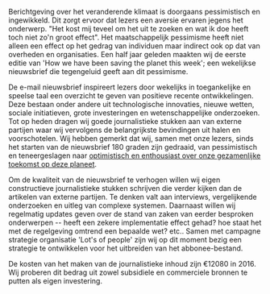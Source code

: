 Berichtgeving over het veranderende klimaat is doorgaans pessimistisch en ingewikkeld. Dit zorgt ervoor dat lezers een aversie ervaren jegens het onderwerp. "Het kost mij teveel om het uit te zoeken en wat ik doe heeft toch niet zo'n groot effect". Het maatschappelijk pessimisme heeft niet alleen een effect op het gedrag van individuen maar indirect ook op dat van overheden en organisaties. Een half jaar geleden maakten wij de eerste editie van 'How we have been saving the planet this week'; een wekelijkse nieuwsbrief die tegengeluid geeft aan dit pessimisme.

De e-mail nieuwsbrief inspireert lezers door wekelijks in toegankelijke en speelse taal een overzicht te geven van positieve recente ontwikkelingen. Deze bestaan onder andere uit technologische innovaties, nieuwe wetten, sociale initiatieven, grote investeringen en wetenschappelijke onderzoeken. Tot op heden dragen wij goede journalistieke stukken aan van externe partijen waar wij vervolgens de belangrijkste bevindingen uit halen en voorschotelen. Wij hebben gemerkt dat wij, samen met onze lezers, sinds het starten van de nieuwsbrief 180 graden zijn gedraaid, van pessimistisch en teneergeslagen naar [optimistisch en enthousiast over onze gezamenlijke toekomst op deze planeet](http://bit.ly/1OiWiqN).

Om de kwaliteit van de nieuwsbrief te verhogen willen wij eigen constructieve journalistieke stukken schrijven die verder kijken dan de artikelen van externe partijen. Te denken valt aan interviews, vergelijkende onderzoeken en uitleg van complexe systemen. Daarnaast willen wij regelmatig updates geven over de stand van zaken van eerder besproken onderwerpen -- heeft een zekere implementatie effect gehad? hoe staat het met de regelgeving omtrend een bepaalde wet? etc..
Samen met campagne strategie organisatie 'Lot's of people' zijn wij op dit moment bezig een strategie te ontwikkelen voor het uitbreiden van het abbonee-bestand.

De kosten van het maken van de journalistieke inhoud zijn €12080 in 2016. Wij proberen dit bedrag uit zowel subsidiele en commerciele bronnen te putten als eigen investering.  
